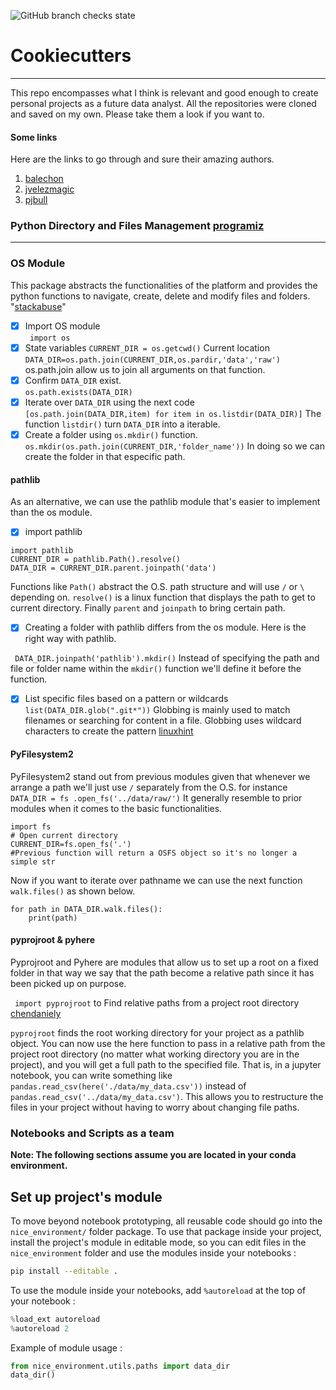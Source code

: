 ![GitHub branch checks state](https://img.shields.io/github/checks-status/darngcode/some-cookiecutters/main?label=Cookiecutter&logo=Cookiecutter)
# Cookiecutters
---
This repo encompasses what I think is relevant and good enough to create personal projects as a future data analyst. All the repositories were cloned and saved on my own. Please take them a look if you want to. 

#### Some links
Here are the links to go through and sure their amazing authors. 
1. [balechon](https://github.com/balechon/cookiecutter-Data_Analysis)
2. [jvelezmagic](https://github.com/jvelezmagic/cookiecutter-conda-data-science)
3. [pjbull](https://github.com/drivendata/cookiecutter-data-science)  
### Python Directory and Files Management [programiz](https://www.programiz.com/python-programming/directory)
---
### OS Module
This package abstracts the functionalities of the platform and provides the python functions to navigate, create, delete and modify files and folders. "[stackabuse](https://stackabuse.com/introduction-to-python-os-module/)"

- [x] Import OS module  
``` import os```
- [x] State variables 
```CURRENT_DIR = os.getcwd()``` Current location  
```DATA_DIR=os.path.join(CURRENT_DIR,os.pardir,'data','raw') ``` os.path.join allow us to join all arguments on that function.
- [x] Confirm ```DATA_DIR``` exist.  
```os.path.exists(DATA_DIR)```  
- [x] Iterate over ```DATA_DIR``` using the next code    
```[os.path.join(DATA_DIR,item) for item in os.listdir(DATA_DIR)]``` The function ```listdir()``` turn ```DATA_DIR``` into a iterable.  
- [x] Create a folder using ```os.mkdir()``` function.  
```os.mkdir(os.path.join(CURRENT_DIR,'folder_name'))``` In doing so we can create the folder in that especific path.

#### pathlib 
As an alternative, we can use the pathlib module that's easier to implement than the os module. 

- [x] import pathlib  
``` 
import pathlib
CURRENT_DIR = pathlib.Path().resolve()
DATA_DIR = CURRENT_DIR.parent.joinpath('data')
```
Functions like ```Path()``` abstract the O.S. path structure and will use ```/``` or ```\``` depending on. ```resolve()``` is a linux function that displays the path to get to current directory. Finally ```parent``` and ```joinpath``` to bring certain path.  

- [x] Creating a folder with pathlib differs from the os module.  Here is the right way with pathlib.

``` DATA_DIR.joinpath('pathlib').mkdir()``` Instead of specifying the path and file or folder name within the ```mkdir()``` function we'll define it before the function. 

- [x] List specific files based on a pattern or wildcards
```list(DATA_DIR.glob(".git*"))``` Globbing is mainly used to match filenames or searching for content in a file. Globbing uses wildcard characters to create the pattern [linuxhint](https://linuxhint.com/bash_globbing_tutorial/)

#### PyFilesystem2
PyFilesystem2 stand out from previous modules given that whenever we arrange a path we'll just use ```/``` separately from the O.S. for instance ``` DATA_DIR = fs .open_fs('../data/raw/') ```
It generally resemble to prior modules when it comes to the basic functionalities.
```
import fs
# Open current directory
CURRENT_DIR=fs.open_fs('.')
#Previous function will return a OSFS object so it's no longer a simple str
```  
Now if you want to iterate over pathname we can use the next function ``` walk.files()``` as shown below.

```
for path in DATA_DIR.walk.files():
    print(path)
```
#### pyprojroot & pyhere
Pyprojroot and Pyhere are modules that allow us to set up a root on a fixed folder in that way we say that the path become a relative path since it has been picked up on purpose.  

``` import pyprojroot``` to Find relative paths from a project root directory [chendaniely](https://github.com/chendaniely/pyprojroot/blob/master/README.md)

```pyprojroot``` finds the root working directory for your project as a pathlib object. You can now use the here function to pass in a relative path from the project root directory (no matter what working directory you are in the project), and you will get a full path to the specified file. That is, in a jupyter notebook, you can write something like `pandas.read_csv(here('./data/my_data.csv'))` instead of `pandas.read_csv('../data/my_data.csv')`. This allows you to restructure the files in your project without having to worry about changing file paths.


### Notebooks and Scripts as a team
**Note: The following sections assume you are located in your conda environment.**

## Set up project's module

To move beyond notebook prototyping, all reusable code should go into the `nice_environment/` folder package. To use that package inside your project, install the project's module in editable mode, so you can edit files in the `nice_environment` folder and use the modules inside your notebooks :

```bash
pip install --editable .
```

To use the module inside your notebooks, add `%autoreload` at the top of your notebook :

```python
%load_ext autoreload
%autoreload 2
```
Example of module usage :

```python
from nice_environment.utils.paths import data_dir
data_dir()
```

